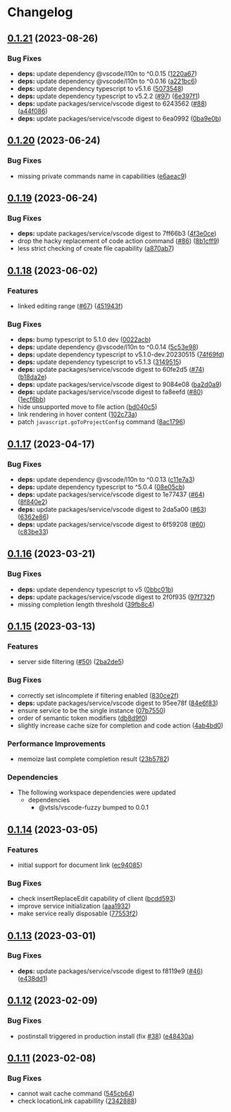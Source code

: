 # Changelog

## [0.1.21](https://github.com/yioneko/vtsls/compare/service-v0.1.20...service-v0.1.21) (2023-08-26)


### Bug Fixes

* **deps:** update dependency @vscode/l10n to ^0.0.15 ([1220a67](https://github.com/yioneko/vtsls/commit/1220a6723a693d904a2b26f2d4990d7bdc2c504c))
* **deps:** update dependency @vscode/l10n to ^0.0.16 ([a221bc6](https://github.com/yioneko/vtsls/commit/a221bc6bdc5d8c9baeae5e912b3d41bd6f34d22c))
* **deps:** update dependency typescript to v5.1.6 ([5073548](https://github.com/yioneko/vtsls/commit/50735485c8e8eb00b874a891a9eb385bdaf91aa6))
* **deps:** update dependency typescript to v5.2.2 ([#97](https://github.com/yioneko/vtsls/issues/97)) ([6e397f1](https://github.com/yioneko/vtsls/commit/6e397f104953dced90c4987c24eca2d1b8d3c754))
* **deps:** update packages/service/vscode digest to 6243562 ([#88](https://github.com/yioneko/vtsls/issues/88)) ([a44f086](https://github.com/yioneko/vtsls/commit/a44f0869a1089b6f3416347ffff52391a2a321b3))
* **deps:** update packages/service/vscode digest to 6ea0992 ([0ba9e0b](https://github.com/yioneko/vtsls/commit/0ba9e0bacb5a1f4d2ef2e9fe314d6b29c8cbe95b))

## [0.1.20](https://github.com/yioneko/vtsls/compare/service-v0.1.19...service-v0.1.20) (2023-06-24)


### Bug Fixes

* missing private commands name in capabilities ([e6aeac9](https://github.com/yioneko/vtsls/commit/e6aeac98e91d6fcdb27c37644ca7dab9031ea506))

## [0.1.19](https://github.com/yioneko/vtsls/compare/service-v0.1.18...service-v0.1.19) (2023-06-24)


### Bug Fixes

* **deps:** update packages/service/vscode digest to 7ff66b3 ([4f3e0ce](https://github.com/yioneko/vtsls/commit/4f3e0cea6fc32d34cdd73fbe02685081eebd64b9))
* drop the hacky replacement of code action command ([#86](https://github.com/yioneko/vtsls/issues/86)) ([8b1cff9](https://github.com/yioneko/vtsls/commit/8b1cff978f280cd07570c38cb832c0ad31b59ad1))
* less strict checking of create file capability ([a870ab7](https://github.com/yioneko/vtsls/commit/a870ab7508ec18aaff9b7b9a7f8442fa2359b067))

## [0.1.18](https://github.com/yioneko/vtsls/compare/service-v0.1.17...service-v0.1.18) (2023-06-02)


### Features

* linked editing range ([#67](https://github.com/yioneko/vtsls/issues/67)) ([451943f](https://github.com/yioneko/vtsls/commit/451943f815fed2e0ba16045c405297c87db93cc9))


### Bug Fixes

* **deps:** bump typescript to 5.1.0 dev ([0022acb](https://github.com/yioneko/vtsls/commit/0022acbe1cb53c44bae747c262193bd81cd00707))
* **deps:** update dependency @vscode/l10n to ^0.0.14 ([5c53e98](https://github.com/yioneko/vtsls/commit/5c53e98002ae349be631224558505ded0d9dce4c))
* **deps:** update dependency typescript to v5.1.0-dev.20230515 ([74f69fd](https://github.com/yioneko/vtsls/commit/74f69fdcda13fa3b7b86cd73ac4c57968b51335b))
* **deps:** update dependency typescript to v5.1.3 ([3149515](https://github.com/yioneko/vtsls/commit/31495153915375c966832297e1b9b0a56715e9fe))
* **deps:** update packages/service/vscode digest to 60fe2d5 ([#74](https://github.com/yioneko/vtsls/issues/74)) ([b18da2e](https://github.com/yioneko/vtsls/commit/b18da2e577301cdf49cd1de24b6f3f5460e84994))
* **deps:** update packages/service/vscode digest to 9084e08 ([ba2d0a9](https://github.com/yioneko/vtsls/commit/ba2d0a900d410e9fad9b8c2b5a6533262e1045a5))
* **deps:** update packages/service/vscode digest to fa8eefd ([#80](https://github.com/yioneko/vtsls/issues/80)) ([1ecf6bb](https://github.com/yioneko/vtsls/commit/1ecf6bb30aa3cddd9ff38903eb6b95c3ff9fc7e1))
* hide unsupported move to file action ([bd040c5](https://github.com/yioneko/vtsls/commit/bd040c522b363a8f8dc4280f85e32bd49a101ced))
* link rendering in hover content ([102c73a](https://github.com/yioneko/vtsls/commit/102c73a429100a9ed2f983c448a264ca57a17f16))
* patch `javascript.goToProjectConfig` command ([8ac1796](https://github.com/yioneko/vtsls/commit/8ac17967b1bf627a1cbde538f1fe30ddd0bae2bc))

## [0.1.17](https://github.com/yioneko/vtsls/compare/service-v0.1.16...service-v0.1.17) (2023-04-17)


### Bug Fixes

* **deps:** update dependency @vscode/l10n to ^0.0.13 ([c11e7a3](https://github.com/yioneko/vtsls/commit/c11e7a385cc78c0272893924a2dc5c20e9b734cb))
* **deps:** update dependency typescript to ^5.0.4 ([08e05cb](https://github.com/yioneko/vtsls/commit/08e05cbe9078fd146633b5bac5d04fc6aa4f73db))
* **deps:** update packages/service/vscode digest to 1e77437 ([#64](https://github.com/yioneko/vtsls/issues/64)) ([8f840e2](https://github.com/yioneko/vtsls/commit/8f840e27bbb6f993c6deb6fb636ad4ef2af1cc68))
* **deps:** update packages/service/vscode digest to 2da5a00 ([#63](https://github.com/yioneko/vtsls/issues/63)) ([6362e86](https://github.com/yioneko/vtsls/commit/6362e867be8091e00eb725dd82a56f0469535f06))
* **deps:** update packages/service/vscode digest to 6f59208 ([#60](https://github.com/yioneko/vtsls/issues/60)) ([c83be33](https://github.com/yioneko/vtsls/commit/c83be33a17c79208c668d7d6912826a77a82cfc8))

## [0.1.16](https://github.com/yioneko/vtsls/compare/service-v0.1.15...service-v0.1.16) (2023-03-21)


### Bug Fixes

* **deps:** update dependency typescript to v5 ([0bbc01b](https://github.com/yioneko/vtsls/commit/0bbc01baa819e4078d4f1adb5e65c5a45bbe7443))
* **deps:** update packages/service/vscode digest to 2f0f935 ([97f732f](https://github.com/yioneko/vtsls/commit/97f732f88aca9315e503906ac45ab62b7902ba65))
* missing completion length threshold ([39fb8c4](https://github.com/yioneko/vtsls/commit/39fb8c48e4279697b42f146f906261f2888d9272))

## [0.1.15](https://github.com/yioneko/vtsls/compare/service-v0.1.14...service-v0.1.15) (2023-03-13)


### Features

* server side filtering ([#50](https://github.com/yioneko/vtsls/issues/50)) ([2ba2de5](https://github.com/yioneko/vtsls/commit/2ba2de561412092fc35fecbcea91659f844ad3d4))


### Bug Fixes

* correctly set isIncomplete if filtering enabled ([830ce2f](https://github.com/yioneko/vtsls/commit/830ce2f2931b7467bae162b4178b2798f92a2355))
* **deps:** update packages/service/vscode digest to 95ee78f ([84e6f83](https://github.com/yioneko/vtsls/commit/84e6f83d982d36133938a03bec323458b1217503))
* ensure service to be the single instance ([07b7550](https://github.com/yioneko/vtsls/commit/07b75504e20d6f8cfe1551bc5999947c04f5a06b))
* order of semantic token modifiers ([db8d9f0](https://github.com/yioneko/vtsls/commit/db8d9f0bf5c33677036e5871c2a28bc15431ba60))
* slightly increase cache size for completion and code action ([4ab4bd0](https://github.com/yioneko/vtsls/commit/4ab4bd0e52d549990728241b0c48c4d27b5afe99))


### Performance Improvements

* memoize last complete completion result ([23b5782](https://github.com/yioneko/vtsls/commit/23b5782163ce564146f0be5af9d6ec3d53eafc99))


### Dependencies

* The following workspace dependencies were updated
  * dependencies
    * @vtsls/vscode-fuzzy bumped to 0.0.1

## [0.1.14](https://github.com/yioneko/vtsls/compare/service-v0.1.13...service-v0.1.14) (2023-03-05)


### Features

* initial support for document link ([ec94085](https://github.com/yioneko/vtsls/commit/ec9408525e0bb99e399a16f92fa59debbb2daa95))


### Bug Fixes

* check insertReplaceEdit capability of client ([bcdd593](https://github.com/yioneko/vtsls/commit/bcdd593e39d41585eb1de251385506a6651258f8))
* improve service initialization ([aaa1932](https://github.com/yioneko/vtsls/commit/aaa19329ccc96b8a291a7db38ee124cf7f842c73))
* make service really disposable ([77553f2](https://github.com/yioneko/vtsls/commit/77553f2429baa904eb3732b289695f1f37dd00a9))

## [0.1.13](https://github.com/yioneko/vtsls/compare/service-v0.1.12...service-v0.1.13) (2023-03-01)


### Bug Fixes

* **deps:** update packages/service/vscode digest to f8119e9 ([#46](https://github.com/yioneko/vtsls/issues/46)) ([e438dd1](https://github.com/yioneko/vtsls/commit/e438dd14d974155752bcba0d19b00758b28eb404))

## [0.1.12](https://github.com/yioneko/vtsls/compare/service-v0.1.11...service-v0.1.12) (2023-02-09)


### Bug Fixes

* postinstall triggered in production install (fix [#38](https://github.com/yioneko/vtsls/issues/38)) ([e48430a](https://github.com/yioneko/vtsls/commit/e48430a73dbee2b0301806e7a1ef904cba115fc1))

## [0.1.11](https://github.com/yioneko/vtsls/compare/service-v0.1.10...service-v0.1.11) (2023-02-08)


### Bug Fixes

* cannot wait cache command ([545cb64](https://github.com/yioneko/vtsls/commit/545cb64a811df265ebb164425713f4036cdec700))
* check locationLink capabillity ([2342888](https://github.com/yioneko/vtsls/commit/2342888720a3c96d6294b8410c85863e5da8890e))
